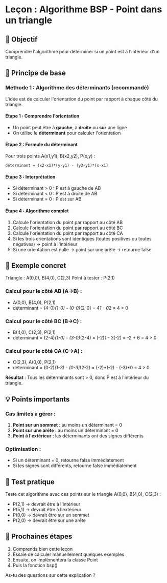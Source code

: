 # Leçon : Algorithme BSP - Point dans un triangle

## 🎯 Objectif
Comprendre l'algorithme pour déterminer si un point est à l'intérieur d'un triangle.

## 📐 Principe de base

### Méthode 1 : Algorithme des déterminants (recommandé)

L'idée est de calculer l'orientation du point par rapport à chaque côté du triangle.

#### Étape 1 : Comprendre l'orientation
- Un point peut être à **gauche**, à **droite** ou **sur** une ligne
- On utilise le **déterminant** pour calculer l'orientation

#### Étape 2 : Formule du déterminant
Pour trois points A(x1,y1), B(x2,y2), P(x,y) :
```
déterminant = (x2-x1)*(y-y1) - (y2-y1)*(x-x1)
```

#### Étape 3 : Interprétation
- Si déterminant > 0 : P est à gauche de AB
- Si déterminant < 0 : P est à droite de AB  
- Si déterminant = 0 : P est sur AB

#### Étape 4 : Algorithme complet
1. Calcule l'orientation du point par rapport au côté AB
2. Calcule l'orientation du point par rapport au côté BC
3. Calcule l'orientation du point par rapport au côté CA
4. Si les trois orientations sont identiques (toutes positives ou toutes négatives) → point à l'intérieur
5. Si une orientation est nulle → point sur une arête → retourne false

## 🧮 Exemple concret

Triangle : A(0,0), B(4,0), C(2,3)
Point à tester : P(2,1)

### Calcul pour le côté AB (A→B) :
- A(0,0), B(4,0), P(2,1)
- déterminant = (4-0)*(1-0) - (0-0)*(2-0) = 4*1 - 0*2 = 4 > 0

### Calcul pour le côté BC (B→C) :
- B(4,0), C(2,3), P(2,1)
- déterminant = (2-4)*(1-0) - (3-0)*(2-4) = (-2)*1 - 3*(-2) = -2 + 6 = 4 > 0

### Calcul pour le côté CA (C→A) :
- C(2,3), A(0,0), P(2,1)
- déterminant = (0-2)*(1-3) - (0-3)*(2-2) = (-2)*(-2) - (-3)*0 = 4 > 0

**Résultat** : Tous les déterminants sont > 0, donc P est à l'intérieur du triangle.

## 💡 Points importants

### Cas limites à gérer :
1. **Point sur un sommet** : au moins un déterminant = 0
2. **Point sur une arête** : au moins un déterminant = 0
3. **Point à l'extérieur** : les déterminants ont des signes différents

### Optimisation :
- Si un déterminant = 0, retourne false immédiatement
- Si les signes sont différents, retourne false immédiatement

## 🧪 Test pratique

Teste cet algorithme avec ces points sur le triangle A(0,0), B(4,0), C(2,3) :
- P(2,1) → devrait être à l'intérieur
- P(5,1) → devrait être à l'extérieur  
- P(0,0) → devrait être sur un sommet
- P(2,0) → devrait être sur une arête

## 📝 Prochaines étapes

1. Comprends bien cette leçon
2. Essaie de calculer manuellement quelques exemples
3. Ensuite, on implémentera la classe Point
4. Puis la fonction bsp()

As-tu des questions sur cette explication ? 